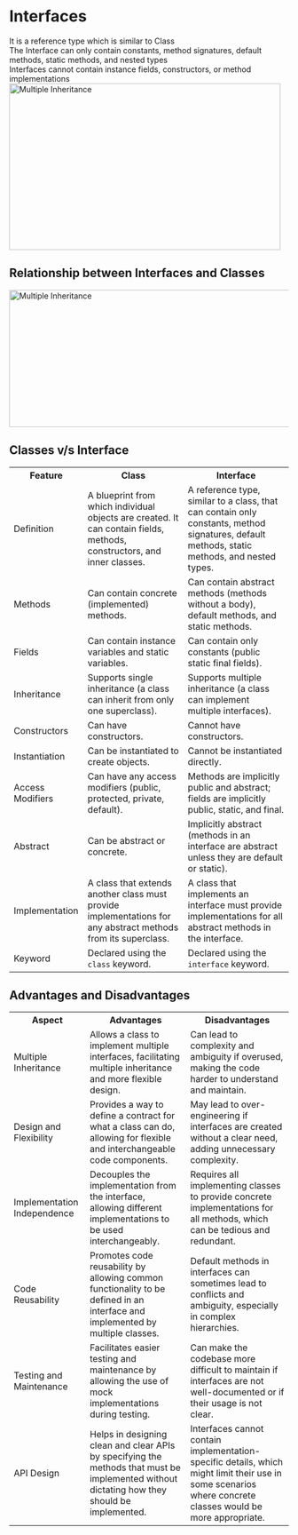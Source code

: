 <h1>Interfaces</h1>
It is a reference type which is similar to Class<br>
The Interface can only contain constants, method signatures, default methods, static methods, and nested types<br>
Interfaces cannot contain instance fields, constructors, or method implementations<br>
<img src="https://media.geeksforgeeks.org/wp-content/uploads/20230419112500/Intefaces-in-Java-2.webp" alt="Multiple Inheritance" width="489" height="300">

<h2>Relationship between Interfaces and Classes</h2>
<img src="https://media.geeksforgeeks.org/wp-content/uploads/20230419112343/Intefaces-in-Java-1.webp" alt="Multiple Inheritance" width="670" height="247">

<h2>Classes v/s Interface</h2>
    <table>
        <tr>
            <th>Feature</th>
            <th>Class</th>
            <th>Interface</th>
        </tr>
        <tr>
            <td>Definition</td>
            <td>A blueprint from which individual objects are created. It can contain fields, methods, constructors, and inner classes.</td>
            <td>A reference type, similar to a class, that can contain only constants, method signatures, default methods, static methods, and nested types.</td>
        </tr>
        <tr>
            <td>Methods</td>
            <td>Can contain concrete (implemented) methods.</td>
            <td>Can contain abstract methods (methods without a body), default methods, and static methods.</td>
        </tr>
        <tr>
            <td>Fields</td>
            <td>Can contain instance variables and static variables.</td>
            <td>Can contain only constants (public static final fields).</td>
        </tr>
        <tr>
            <td>Inheritance</td>
            <td>Supports single inheritance (a class can inherit from only one superclass).</td>
            <td>Supports multiple inheritance (a class can implement multiple interfaces).</td>
        </tr>
        <tr>
            <td>Constructors</td>
            <td>Can have constructors.</td>
            <td>Cannot have constructors.</td>
        </tr>
        <tr>
            <td>Instantiation</td>
            <td>Can be instantiated to create objects.</td>
            <td>Cannot be instantiated directly.</td>
        </tr>
        <tr>
            <td>Access Modifiers</td>
            <td>Can have any access modifiers (public, protected, private, default).</td>
            <td>Methods are implicitly public and abstract; fields are implicitly public, static, and final.</td>
        </tr>
        <tr>
            <td>Abstract</td>
            <td>Can be abstract or concrete.</td>
            <td>Implicitly abstract (methods in an interface are abstract unless they are default or static).</td>
        </tr>
        <tr>
            <td>Implementation</td>
            <td>A class that extends another class must provide implementations for any abstract methods from its superclass.</td>
            <td>A class that implements an interface must provide implementations for all abstract methods in the interface.</td>
        </tr>
        <tr>
            <td>Keyword</td>
            <td>Declared using the <code>class</code> keyword.</td>
            <td>Declared using the <code>interface</code> keyword.</td>
        </tr>
    </table>

<h2>Advantages and Disadvantages</h2>
    <table>
        <tr>
            <th>Aspect</th>
            <th>Advantages</th>
            <th>Disadvantages</th>
        </tr>
        <tr>
            <td>Multiple Inheritance</td>
            <td>Allows a class to implement multiple interfaces, facilitating multiple inheritance and more flexible design.</td>
            <td>Can lead to complexity and ambiguity if overused, making the code harder to understand and maintain.</td>
        </tr>
        <tr>
            <td>Design and Flexibility</td>
            <td>Provides a way to define a contract for what a class can do, allowing for flexible and interchangeable code components.</td>
            <td>May lead to over-engineering if interfaces are created without a clear need, adding unnecessary complexity.</td>
        </tr>
        <tr>
            <td>Implementation Independence</td>
            <td>Decouples the implementation from the interface, allowing different implementations to be used interchangeably.</td>
            <td>Requires all implementing classes to provide concrete implementations for all methods, which can be tedious and redundant.</td>
        </tr>
        <tr>
            <td>Code Reusability</td>
            <td>Promotes code reusability by allowing common functionality to be defined in an interface and implemented by multiple classes.</td>
            <td>Default methods in interfaces can sometimes lead to conflicts and ambiguity, especially in complex hierarchies.</td>
        </tr>
        <tr>
            <td>Testing and Maintenance</td>
            <td>Facilitates easier testing and maintenance by allowing the use of mock implementations during testing.</td>
            <td>Can make the codebase more difficult to maintain if interfaces are not well-documented or if their usage is not clear.</td>
        </tr>
        <tr>
            <td>API Design</td>
            <td>Helps in designing clean and clear APIs by specifying the methods that must be implemented without dictating how they should be implemented.</td>
            <td>Interfaces cannot contain implementation-specific details, which might limit their use in some scenarios where concrete classes would be more appropriate.</td>
        </tr>
    </table>


